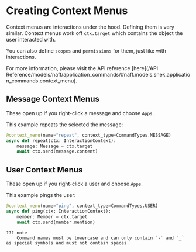# Creating Context Menus

Context menus are interactions under the hood. Defining them is very similar.
Context menus work off `ctx.target` which contains the object the user interacted with.

You can also define `scopes` and `permissions` for them, just like with interactions.

For more information, please visit the API reference [here](/API Reference/models/naff/application_commands/#naff.models.snek.application_commands.context_menu).

## Message Context Menus

These open up if you right-click a message and choose `Apps`.

This example repeats the selected the message:

```python
@context_menu(name="repeat", context_type=CommandTypes.MESSAGE)
async def repeat(ctx: InteractionContext):
    message: Message = ctx.target
    await ctx.send(message.content)
```

## User Context Menus

These open up if you right-click a user and choose `Apps`.

This example pings the user:

```python
@context_menu(name="ping", context_type=CommandTypes.USER)
async def ping(ctx: InteractionContext):
    member: Member = ctx.target
    await ctx.send(member.mention)
```
    ??? note
        Command names must be lowercase and can only contain `-` and `_` as special symbols and must not contain spaces.
